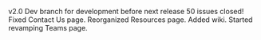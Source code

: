 v2.0
	Dev branch for development before next release
	50 issues closed!
	Fixed Contact Us page.
	Reorganized Resources page.
	Added wiki.
	Started revamping Teams page.
